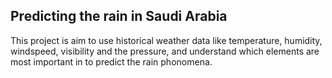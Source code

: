 ## Predicting the rain in Saudi Arabia

This project is aim to use historical weather data like temperature, humidity, windspeed, visibility and the pressure, and  understand which elements are most important in to predict the rain phonomena. 


